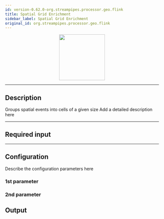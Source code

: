 ```yaml
---
id: version-0.62.0-org.streampipes.processor.geo.flink
title: Spatial Grid Enrichment
sidebar_label: Spatial Grid Enrichment
original_id: org.streampipes.processor.geo.flink
---
```




<p align="center"> 
    <img src="/img/pipeline-elements/org.streampipes.processor.geo.flink/icon.png" width="150px;" class="pe-image-documentation"/>
</p>

***

## Description

Groups spatial events into cells of a given size
Add a detailed description here

***

## Required input


***

## Configuration

Describe the configuration parameters here

### 1st parameter


### 2nd parameter

## Output